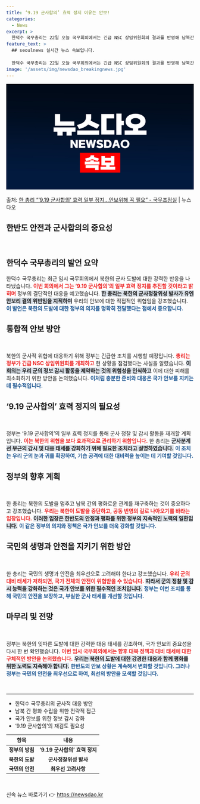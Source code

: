 ```yaml
---
title: ‘9.19 군사합의’ 효력 정지 이유는 안보!
categories:
  - News
excerpt: >
  한덕수 국무총리는 22일 오늘 국무회의에서는 긴급 NSC 상임위원회의 결과를 반영해 남북간 상호 신뢰가 회복…
feature_text: >
  ## seoulnews 실시간 뉴스 속보입니다.

  한덕수 국무총리는 22일 오늘 국무회의에서는 긴급 NSC 상임위원회의 결과를 반영해 남북간 상호 신뢰가 회복…
image: '/assets/img/newsdao_breakingnews.jpg'
---
```


![뉴스다오 속보](/assets/img/newsdao_breakingnews.jpg)

<p>출처: <a href="https://newsdao.kr/2609" rel="dofollow">한 총리 “‘9.19 군사합의’ 효력 일부 정지…안보위해 꼭 필요”  - 국무조정실</a> | 뉴스다오</p>

<h2 data-ke-size="size26">한반도 안전과 군사합의의 중요성</h2>

<p data-ke-size="size16">&nbsp;</p>

<h2 data-ke-size="size26">한덕수 국무총리의 발언 요약</h2>
<p data-ke-size="size16">한덕수 국무총리는 최근 임시 국무회의에서 북한의 군사 도발에 대한 강력한 반응을 나타냈습니다. <b><span style="color: #ee2323;">이번 회의에서 그는 ‘9.19 군사합의’의 일부 효력 정지를 추진할 것이라고 밝히며</span></b> 정부의 결단적인 대응을 예고했습니다. <b><span style="background-color: #21538527;">한 총리는 북한의 군사정찰위성 발사가 유엔 안보리 결의 위반임을 지적하며</span></b> 우리의 안보에 대한 직접적인 위협임을 강조했습니다. <b><span style="color: #1a5490;">이 발언은 북한의 도발에 대한 정부의 의지를 명확히 전달했다는 점에서 중요합니다.</span></b> </p>
 
<h2 data-ke-size="size26">통합적 안보 방안</h2>
<p data-ke-size="size16">&nbsp;</p>
북한의 군사적 위협에 대응하기 위해 정부는 긴급한 조치를 시행할 예정입니다. <b><span style="color: #ee2323;">총리는 정부가 긴급 NSC 상임위원회를 개최하고</span></b> 현 상황을 점검했다는 사실을 알렸습니다. <b><span style="background-color: #21538527;">이 회의는 우리 군의 정보 감시 활동을 제약하는 것의 위험성을 인식하고</span></b> 이에 대한 피해를 최소화하기 위한 방안을 논의했습니다. <b><span style="color: #1a5490;">이처럼 충분한 준비와 대응은 국가 안보를 지키는 데 필수적입니다.</span></b> 

<h2 data-ke-size="size26">‘9.19 군사합의’ 효력 정지의 필요성</h2>
<p data-ke-size="size16">&nbsp;</p>
정부는 ‘9.19 군사합의’의 일부 효력 정지를 통해 군사 정찰 및 감시 활동을 재개할 계획입니다. <b><span style="color: #ee2323;">이는 북한의 위협을 보다 효과적으로 관리하기 위함입니다.</span></b> 한 총리는 <b><span style="background-color: #21538527;">군사분계선 부근의 감시 및 대응 태세를 강화하기 위해 필요한 조치라고 설명하였습니다.</span></b> <b><span style="color: #1a5490;">이 조치는 우리 군의 눈과 귀를 확장하여, 기습 공격에 대한 대비력을 높이는 데 기여할 것입니다.</span></b>

<h2 data-ke-size="size26">정부의 향후 계획</h2>
<p data-ke-size="size16">&nbsp;</p>
한 총리는 북한의 도발을 멈추고 남북 간의 평화로운 관계를 재구축하는 것이 중요하다고 강조했습니다. <b><span style="color: #ee2323;">우리는 북한이 도발을 중단하고, 공동 번영의 길로 나아오기를 바라는 입장입니다.</span></b> <b><span style="background-color: #21538527;">이러한 입장은 한반도의 안정과 평화를 위한 정부의 지속적인 노력의 일환입니다.</span></b> <b><span style="color: #1a5490;">이 같은 정부의 의지와 정책은 국가 안보를 더욱 강화할 것입니다.</span></b> 

<h2 data-ke-size="size26">국민의 생명과 안전을 지키기 위한 방안</h2>
<p data-ke-size="size16">&nbsp;</p> 
한 총리는 국민의 생명과 안전을 최우선으로 고려해야 한다고 강조했습니다. <b><span style="color: #ee2323;">우리 군의 대비 태세가 저하되면, 국가 전체의 안전이 위협받을 수 있습니다.</span></b> <b><span style="background-color: #21538527;">따라서 군의 정찰 및 감시 능력을 강화하는 것은 국가 안보를 위한 필수적인 조치입니다.</span></b> <b><span style="color: #1a5490;">정부는 이번 조치를 통해 국민의 안전을 보장하고, 부실한 군사 태세를 개선할 것입니다.</span></b>

<h2 data-ke-size="size26">마무리 및 전망</h2>
<p data-ke-size="size16">&nbsp;</p>
정부는 북한의 잇따른 도발에 대한 강력한 대응 태세를 강조하며, 국가 안보의 중요성을 다시 한 번 확인했습니다. <b><span style="color: #ee2323;">이번 임시 국무회의에서는 향후 대북 정책과 대비 태세에 대한 구체적인 방안을 논의했습니다.</span></b> <b><span style="background-color: #21538527;">우리는 북한의 도발에 대한 강경한 대응과 함께 평화를 위한 노력도 지속해야 합니다.</span></b> <b><span style="color: #1a5490;">한반도의 안보 상황은 계속해서 변화할 것입니다. 그러나 정부는 국민의 안전을 최우선으로 하여, 최선의 방안을 모색할 것입니다.</span></b>

<p data-ke-size="size16">&nbsp;</p>

<hr />

<ul>
    <li>한덕수 국무총리의 군사적 대응 방안</li>
    <li>남북 간 평화 수립을 위한 전략적 접근</li>
    <li>국가 안보를 위한 정보 감시 강화</li>
    <li>‘9.19 군사합의’의 재검토 필요성</li>
</ul>

<table>
    <thead>
        <tr>
            <th style="text-align: center; height: 17px;"><b>항목</b></th>
            <th style="text-align: center; height: 17px;"><b>내용</b></th>
        </tr>
    </thead>
    <tbody>
        <tr>
            <td style="text-align: center; height: 17px;"><b>정부의 방침</b></td>
            <td style="text-align: center; height: 17px;"><b>‘9.19 군사합의’ 효력 정지</b></td>
        </tr>
        <tr>
            <td style="text-align: center; height: 17px;"><b>북한의 도발</b></td>
            <td style="text-align: center; height: 17px;"><b>군사정찰위성 발사</b></td>
        </tr>
        <tr>
            <td style="text-align: center; height: 17px;"><b>국민의 안전</b></td>
            <td style="text-align: center; height: 17px;"><b>최우선 고려사항</b></td>
        </tr>
    </tbody>
</table>

<p data-ke-size="size16">&nbsp;</p> 

신속 뉴스 바로가기 👉 <a href="https://newsdao.kr" rel="dofollow">https://newsdao.kr</a>


